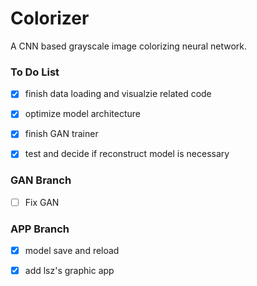 # Colorizer

A CNN based grayscale image colorizing neural network.  

### To Do List

- [x] finish data loading and visualzie related code

- [x] optimize model architecture  

- [x] finish GAN trainer

- [x] test and decide if reconstruct model is necessary

### GAN Branch
- [ ] Fix GAN 

### APP Branch
- [x] model save and reload 

- [x] add lsz's graphic app
